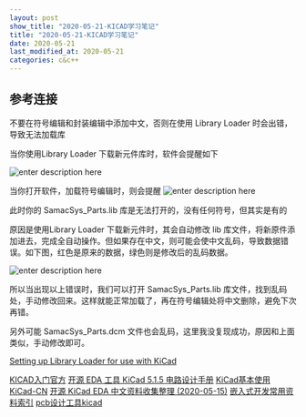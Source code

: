 ```yaml
---
layout: post
show_title: "2020-05-21-KICAD学习笔记"
title: "2020-05-21-KICAD学习笔记"
date: 2020-05-21
last_modified_at: 2020-05-21
categories: c&c++
---
```



<!--more-->

## 参考连接


不要在符号编辑和封装编辑中添加中文，否则在使用  Library Loader 时会出错，导致无法加载库

当你使用Library Loader 下载新元件库时，软件会提醒如下

![enter description here](https://LonlyPan.github.io/images/Posts/2020-05-21-KICAD学习笔记/warring.png)

当你打开软件，加载符号编辑时，则会提醒
![enter description here](https://LonlyPan.github.io/images/Posts/2020-05-21-KICAD学习笔记/error.png)

此时你的 SamacSys_Parts.lib 库是无法打开的，没有任何符号，但其实是有的  

原因是使用Library Loader 下载新元件时，其会自动修改 lib 库文件，将新原件添加进去，完成全自动操作。但如果存在中文，则可能会使中文乱码，导致数据错误。如下图，红色是原来的数据，绿色则是修改后的乱码数据。

![enter description here](https://LonlyPan.github.io/images/Posts/2020-05-21-KICAD学习笔记/reson.png)

所以当出现以上错误时，我们可以打开 SamacSys_Parts.lib 库文件，找到乱码处，手动修改回来。这样就能正常加载了，再在符号编辑处将中文删除，避免下次再错。

另外可能 SamacSys_Parts.dcm 文件也会乱码，这里我没复现成功，原因和上面类似，手动修改即可。

[Setting up Library Loader for use with KiCad](https://www.samacsys.com/kicad/)

[KICAD入门官方](chrome-extension://bocbaocobfecmglnmeaeppambideimao/pdf/viewer.html?file=https://docs.kicad-pcb.org/master/zh/getting_started_in_kicad/getting_started_in_kicad.pdf)
[开源 EDA 工具 KiCad 5.1.5 电路设计手册](https://uinika.github.io/electronics/KiCad.html)
[KiCad基本使用](https://an_kang.gitee.io/2020/ck93pvj620008u0rhh0qaa55i/)
[KiCad-CN](https://gitee.com/KiCAD-CN)
[开源 KiCad EDA 中文资料收集整理 (2020-05-15)](https://www.cnblogs.com/F4NNIU/p/KiCad.html)
[嵌入式开发常用资料索引](http://www.wujique.com/2020/02/10/%E5%B5%8C%E5%85%A5%E5%BC%8F%E5%BC%80%E5%8F%91%E5%B8%B8%E7%94%A8%E8%B5%84%E6%96%99%E7%B4%A2%E5%BC%95/)
[pcb设计工具kicad](https://www.stepfpga.com/doc/pcb%E8%AE%BE%E8%AE%A1%E5%B7%A5%E5%85%B7kicad)